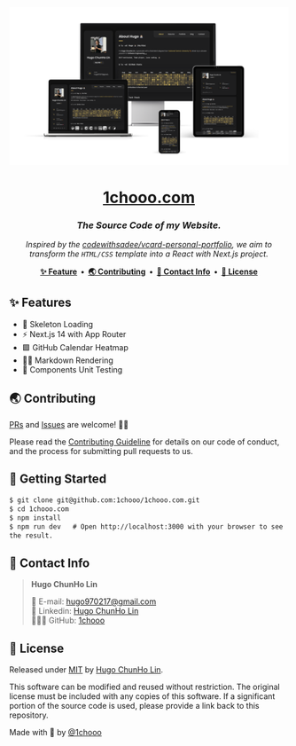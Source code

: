 <a href="https://1chooo.com">
  <img alt="1chooo.com Home Page" src="../../docs/imgs/cover_transparent_bg.png">
</a>

<h1 align="center"><a href="https://1chooo.com">1chooo.com</a></h1>

<h3 align="center">
    <b><i>The Source Code of my Website.</i></b>
</h3>

<p align="center">
    <i>Inspired by the <a href="https://github.com/codewithsadee/vcard-personal-portfolio">codewithsadee/vcard-personal-portfolio</a>, we aim to transform the <code>HTML/CSS</code> template into a React with Next.js project.</i>
</p>

<!-- <p align="center">
  <a href="#-features"><strong>✨ Feature</strong></a> ·
  <a href="#installation"><strong>Installation</strong></a> ·
  <a href="#deploy-your-own"><strong>Deploy Your Own</strong></a> ·
  <a href="#setting-up-locally"><strong>Setting Up Locally</strong></a> ·
  <a href="#tech-stack"><strong>Tech Stack</strong></a> ·
  <a href="#-contributing"><strong>🌏 Contributing</strong></a> ·
  <a href="#-contact-info"><strong>📲 Contact Info</strong></a> ·
  <a href="#-license"><strong>🪪 License</strong></a>
</p> -->

<p align="center">
<strong>
  <a href="#-features">✨ Feature</a>&nbsp;&nbsp;&bull;&nbsp;&nbsp;<a href="#-contributing">🌏 Contributing</a>&nbsp;&nbsp;&bull;&nbsp;&nbsp;<a href="#-contact-info">📲 Contact Info</a>&nbsp;&nbsp;&bull;&nbsp;&nbsp;<a href="#-license">🪪 License</a>
</strong>
</p>

## ✨ Features

- 🚧 Skeleton Loading
- ⚡️ Next.js 14 with App Router
- 🟩 GitHub Calendar Heatmap
- ✍🏻 Markdown Rendering
- 🧪 Components Unit Testing


<!-- <p align="center">
  <a href="https://github.com/steven-tey/novel/blob/main/LICENSE">
    <img src="https://img.shields.io/github/license/1chooo/1chooo.com?label=license&logo=github&color=blue&logoColor=fff&style=for-the-badge" alt="License" />
  </a>
  <a href="https://github.com/1chooo/1chooo.com"><img src="https://img.shields.io/github/stars/1chooo/1chooo.com?style=for-the-badge" alt="Novel.sh's GitHub repo"></a>
</p> -->



<!-- ## 🔨 Requirements

Node, recommended >=20.11.0 with corepack enabled
pnpm, recommended >=9.x
Visual Studio Code with recommended extensions
Optionally React Developer Tools -->

## 🌏 Contributing

[PRs](https://github.com/1chooo/1chooo.com/pulls) and [Issues](https://github.com/1chooo/1chooo.com/issues) are welcome! 🫵🏻

Please read the [Contributing Guideline](./CONTRIBUTING.md) for details on our code of conduct, and the process for submitting pull requests to us.

## 🔩 Getting Started

```shell
$ git clone git@github.com:1chooo/1chooo.com.git
$ cd 1chooo.com
$ npm install
$ npm run dev   # Open http://localhost:3000 with your browser to see the result.
```

## 📲 Contact Info

> **Hugo ChunHo Lin**
> 
> <aside>
>   📩 E-mail: <a href="mailto:hugo970217@gmail.com">hugo970217@gmail.com</a>
> <br>
>   🧳 Linkedin: <a href="https://www.linkedin.com/in/1chooo/">Hugo ChunHo Lin</a>
> <br>
>   👨🏻‍💻 GitHub: <a href="https://github.com/1chooo">1chooo</a>
>    
> </aside>

## 🪪 License

Released under [MIT](./LICENSE) by [Hugo ChunHo Lin](https://1chooo.com).

This software can be modified and reused without restriction.
The original license must be included with any copies of this software.
If a significant portion of the source code is used, please provide a link back to this repository.


Made with 🖤 by [@1chooo](https://1chooo.com)
